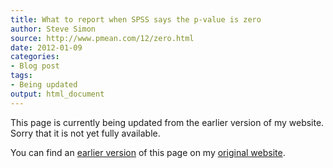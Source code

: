 ```yaml
---
title: What to report when SPSS says the p-value is zero
author: Steve Simon
source: http://www.pmean.com/12/zero.html
date: 2012-01-09
categories:
- Blog post
tags:
- Being updated
output: html_document
---
```


This page is currently being updated from the earlier version of my website. Sorry that it is not yet fully available.

<!---More--->

You can find an [earlier version][sim1] of this page on my [original website][sim2].

[sim1]: http://www.pmean.com/12/zero.html
[sim2]: http://www.pmean.com/original_site.html
